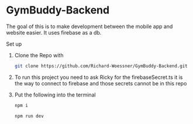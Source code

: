 # GymBuddy-Backend

The goal of this is to make development between the mobile app and website easier. It uses firebase as a db.

Set up

1. Clone the Repo with

    ```bash
    git clone https://github.com/Richard-Woessner/GymBuddy-Backend.git
    ```

2. To run this project you need to ask Ricky for the firebaseSecret.ts it is the way to connect to firebase and those secrets cannot be in this repo
3. Put the following into the terminal

    ```javascript
    npm i

    npm run dev
    ```
